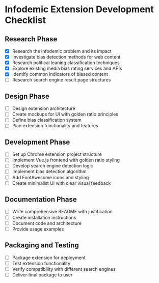 # Infodemic Extension Development Checklist

## Research Phase
- [x] Research the infodemic problem and its impact
- [x] Investigate bias detection methods for web content
- [x] Research political leaning classification techniques
- [x] Explore existing media bias rating services and APIs
- [x] Identify common indicators of biased content
- [ ] Research search engine result page structures

## Design Phase
- [ ] Design extension architecture
- [ ] Create mockups for UI with golden ratio principles
- [ ] Define bias classification system
- [ ] Plan extension functionality and features

## Development Phase
- [ ] Set up Chrome extension project structure
- [ ] Implement Vue.js frontend with golden ratio styling
- [ ] Develop search engine detection logic
- [ ] Implement bias detection algorithm
- [ ] Add FontAwesome icons and styling
- [ ] Create minimalist UI with clear visual feedback

## Documentation Phase
- [ ] Write comprehensive README with justification
- [ ] Create installation instructions
- [ ] Document code and architecture
- [ ] Provide usage examples

## Packaging and Testing
- [ ] Package extension for deployment
- [ ] Test extension functionality
- [ ] Verify compatibility with different search engines
- [ ] Deliver final package to user
